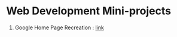 # Web Development Mini-projects

1. Google Home Page Recreation : [link](https://github.com/eranda-ihalagedara/web-development-mini-projects/tree/main/Google%20Home%20Page)
